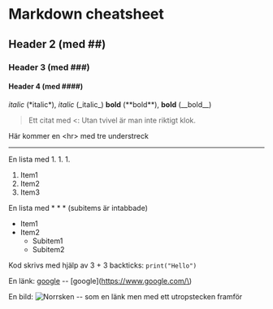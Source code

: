 Markdown cheatsheet
====================

## Header 2 (med ##)
### Header 3 (med ###)
#### Header 4 (med ####)
*italic* (\*italic\*), _italic_ (\_italic\_)
**bold** (\*\*bold\*\*), __bold__ (\_\_bold\_\_)

> Ett citat med \<:  Utan tvivel är man inte riktigt klok.

Här kommer en \<hr\> med tre understreck
___

En lista med 1. 1. 1.

1. Item1
1. Item2
1. Item3

En lista med * * * (subitems är intabbade)

* Item1
* Item2
    * Subitem1
    * Subitem2

Kod skrivs med hjälp av 3 + 3 backticks: ```print("Hello")```

En länk: [google](https://www.google.com/) -- [google]\(https://www.google.com/\)

En bild: ![Norrsken](img/brick_wall.jfif) -- som en länk men med ett utropstecken framför
